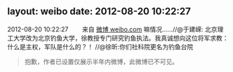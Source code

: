 layout: weibo
date: 2012-08-20 10:22:27
---
<meta name="referrer" content="no-referrer" />

2012-08-20 10:22:27  &nbsp;&nbsp;&nbsp;&nbsp;&nbsp;&nbsp; 来自 <a href="http://weibo.com/" rel="nofollow">微博 weibo.com</a>
嘛情况……//@于建嵘: 北京理工大学改为北京钓鱼大学，徐教授专门研究钓鱼执法。我真诚想向这位将军求教：什么是主权，军队是什么的？！ //@徐昕:你们社科院更名为钓鱼台院
>  抱歉，作者已设置仅展示半年内微博，此微博已不可见。 ​​​
